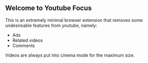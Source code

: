 ## Welcome to Youtube Focus

This is an extremely minimal browser extension that removes some undesireable features from youtube, namely:

- Ads
- Related videos
- Comments

Videos are always put into cinema mode for the maximum size.
